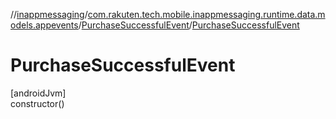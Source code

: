 //[inappmessaging](../../../index.md)/[com.rakuten.tech.mobile.inappmessaging.runtime.data.models.appevents](../index.md)/[PurchaseSuccessfulEvent](index.md)/[PurchaseSuccessfulEvent](-purchase-successful-event.md)

# PurchaseSuccessfulEvent

[androidJvm]\
constructor()
